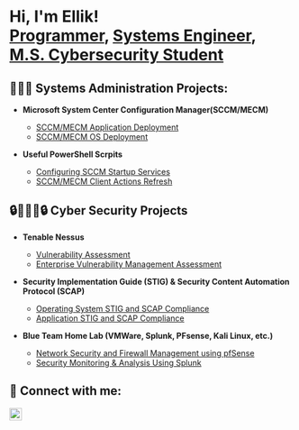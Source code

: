 <h1>Hi, I'm Ellik! <br/><a href="https://github.com/ellikt1">Programmer</a>, <a href="https://www.linkedin.com/in/ellik-trotman-a575581ba">Systems Engineer</a>, <a href="https://www.linkedin.com/in/ellik-trotman-a575581ba">M.S. Cybersecurity Student</a></h1>

<h2>👨🏿‍💻 Systems Administration Projects:</h2>

- <b>Microsoft System Center Configuration Manager(SCCM/MECM)</b>
  - [SCCM/MECM Application Deployment](https://github.com/ellikt1/SCCM-MECM-Application-Deployment.git)
  - [SCCM/MECM OS Deployment](https://github.com/ellikt1/SCCM-MECM-OS-Deployment.git)

- <b>Useful PowerShell Scrpits</b>
  - [Configuring SCCM Startup Services](https://github.com/ellikt1/Configuring-SCCM-Startup-Services.git)
  - [SCCM/MECM Client Actions Refresh ](https://github.com/ellikt1/Configuration-Manager-Client-Actions.git)


<h2>🔒👨🏿‍💻🔒 Cyber Security Projects</h2>

- <b>Tenable Nessus</b>
  - [Vulnerability Assessment](https://github.com/ellikt1/Vulnerability-Scan-Assessments.git)
  - [Enterprise Vulnerability Management Assessment](https://github.com/ellikt1/Enterprise-Vulnerability-Management-Assessment.git)

- <b> Security Implementation Guide (STIG) & Security Content Automation Protocol (SCAP) </b>
  - [Operating System STIG and SCAP Compliance](https://github.com/ellikt1/STIG-and-SCAP-Compliance-for-Windows-10-11-VMs.git)
  - [Application STIG and SCAP Compliance]()


- <b>Blue Team Home Lab (VMWare, Splunk, PFsense, Kali Linux, etc.)</b>
  - [Network Security and Firewall Management using pfSense](https://github.com/ellikt1/Network-Security-and-Firewall-Management-using-pfSense.git)
  - [Security Monitoring & Analysis Using Splunk](https://github.com/ellikt1/Security-Monitoring-Analysis-Using-Splunk.git)


<h2> 🤳 Connect with me:</h2>


[<img align="left" alt="EllikTrotman | LinkedIn" width="22px" src="https://cdn.jsdelivr.net/npm/simple-icons@v3/icons/linkedin.svg" />][linkedin]



[linkedin]: https://www.linkedin.com/in/ellik-trotman-a575581ba

<!--
**Ellikt1/Ellikt1** is a ✨ _special_ ✨ repository because its `README.md` (this file) appears on your GitHub profile.

Here are some ideas to get you started:

- 🔭 I’m currently working on ...
- 🌱 I’m currently learning ...
- 👯 I’m looking to collaborate on ...
- 🤔 I’m looking for help with ...
- 💬 Ask me about ...
- 📫 How to reach me: ...
- 😄 Pronouns: ...
- ⚡ Fun fact: ...
-->

